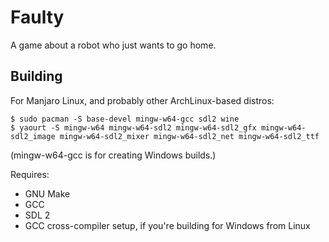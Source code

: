 # Faulty

A game about a robot who just wants to go home.

## Building

For Manjaro Linux, and probably other ArchLinux-based distros:

```
$ sudo pacman -S base-devel mingw-w64-gcc sdl2 wine
$ yaourt -S mingw-w64 mingw-w64-sdl2 mingw-w64-sdl2_gfx mingw-w64-sdl2_image mingw-w64-sdl2_mixer mingw-w64-sdl2_net mingw-w64-sdl2_ttf
```

(mingw-w64-gcc is for creating Windows builds.)

Requires:

* GNU Make
* GCC
* SDL 2
* GCC cross-compiler setup, if you're building for Windows from Linux
